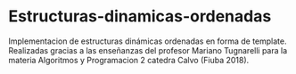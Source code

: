 # Estructuras-dinamicas-ordenadas
Implementacion de estructuras dinámicas ordenadas en forma de template. 
Realizadas gracias a las enseñanzas del profesor Mariano Tugnarelli para la materia 
Algoritmos y Programacion 2 catedra Calvo (Fiuba 2018).
